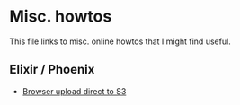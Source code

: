 # Misc. howtos

This file links to misc. online howtos that I might find useful.


## Elixir / Phoenix

  * [Browser upload direct to S3](https://stackoverflow.com/a/42211543/1729692)
